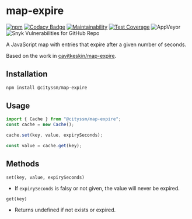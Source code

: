 # map-expire

[![npm](https://img.shields.io/npm/v/@cityssm/map-expire)](https://www.npmjs.com/package/@cityssm/map-expire) [![Codacy Badge](https://img.shields.io/codacy/grade/cf6937317a1544c08dcddbf7e5a1a944)](https://app.codacy.com/gh/cityssm/map-expire) [![Maintainability](https://img.shields.io/codeclimate/maintainability/cityssm/map-expire)](https://codeclimate.com/github/cityssm/map-expire/maintainability) [![Test Coverage](https://img.shields.io/codeclimate/coverage/cityssm/map-expire)](https://codeclimate.com/github/cityssm/map-expire/test_coverage) ![AppVeyor](https://img.shields.io/appveyor/build/dangowans/map-expire) ![Snyk Vulnerabilities for GitHub Repo](https://img.shields.io/snyk/vulnerabilities/github/cityssm/map-expire)

A JavaScript map with entries that expire after a given number of seconds.

Based on the work in
[cavitkeskin/map-expire](https://github.com/cavitkeskin/map-expire).

## Installation

```bash
npm install @cityssm/map-expire
```

## Usage

```javascript
import { Cache } from "@cityssm/map-expire";
const cache = new Cache();

cache.set(key, value, expirySeconds);

const value = cache.get(key);
```

## Methods

`set(key, value, expirySeconds)`

-   If `expirySeconds` is falsy or not given, the value will never be expired.

`get(key)`

-   Returns undefined if not exists or expired.
